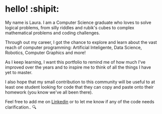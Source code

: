 # hello! :shipit:

My name is Laura. I am a Computer Science graduate who loves to solve logical problems,
from silly riddles and rubik's cubes to complex mathematical problems and coding challenges. 

Through out my career, I got the chance to explore and learn about the vast reach of computer 
programming: Artificial Inteligente, Data Science, Robotics, Computer Graphics and more! 

As I keep learning, I want this portfolio to remind me of how much I've improved over the years
and to inspire me to think of all the things I have yet to master.

I also hope that my small contribution to this community will be useful to at least one student 
looking for code that they can copy and paste onto their homework (you know we've all been there).

Feel free to add me on [Linkedin](https://www.linkedin.com/in/laura-vazquez-p/) or to let me know if any of the code needs clarification.. :mag:
